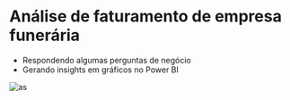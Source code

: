 # Análise de faturamento de empresa funerária
* Respondendo algumas perguntas de negócio 
* Gerando insights em gráficos no Power BI


![as](https://user-images.githubusercontent.com/110841289/213193583-dd1ce3d9-c0ad-4e59-a46e-860e8d3e8bc2.png)

